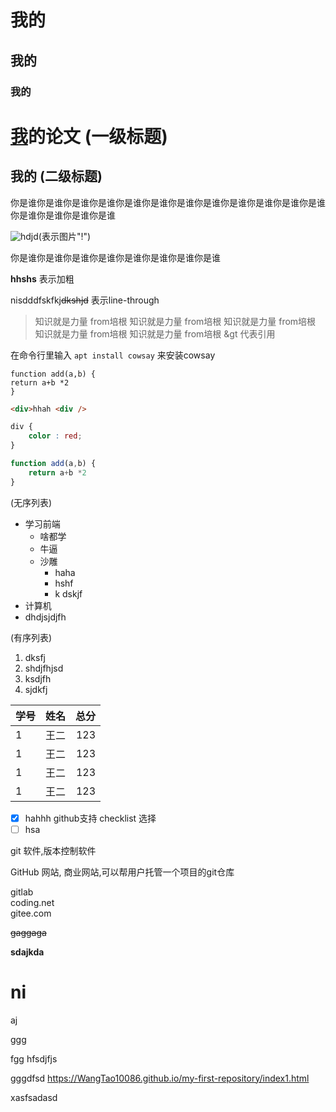 # 我的
## 我的
### 我的
[我](http://wwww.baidu.com)的论文 (一级标题)
=======  
我的 (二级标题)
-------- 
你是谁你是谁你是谁你是谁你是谁你是谁你是谁你是谁你是谁你是谁你是谁你是谁你是谁你是谁你是谁你是谁

![hdjd](https://www.baidu.com/img/PCtm_d9c8750bed0b3c7d089fa7d55720d6cf.png)(表示图片"!")


你是谁你是谁你是谁你是谁你是谁你是谁你是谁你是谁

**hhshs** 表示加粗

nisdddfskfkj~~dkshjd~~ 表示line-through

>知识就是力量 from培根 
知识就是力量 from培根 
知识就是力量 from培根 
知识就是力量 from培根 
知识就是力量 from培根 
&gt 代表引用

在命令行里输入 `apt install cowsay` 来安装cowsay



    function add(a,b) {
    return a+b *2
    }

```html
<div>hhah <div />

```

```css
div {
    color : red;
}


```
```js
function add(a,b) {
    return a+b *2
}
```

(无序列表)
* 学习前端 
    * 啥都学
    * 牛逼
    * 沙雕
        * haha
        * hshf
        * k dskjf
* 计算机
* dhdjsjdjfh

(有序列表)
1. dksfj
2. shdjfhjsd
5. ksdjfh
34. sjdkfj

| 学号 | 姓名 | 总分 |
|------|:-----:|---:|
|1 | 王二 | 123|
|1 | 王二 | 123|
|1 | 王二 | 123|
|1 | 王二 | 123|

- [x] hahhh   github支持 checklist 选择
- [ ] hsa

git 
软件,版本控制软件

GitHub 
网站, 商业网站,可以帮用户托管一个项目的git仓库

gitlab  
coding.net   
gitee.com

~~gaggaga~~

**sdajkda**

# ni

aj

ggg

fgg
hfsdjfjs


gggdfsd
https://WangTao10086.github.io/my-first-repository/index1.html



xasfsadasd
